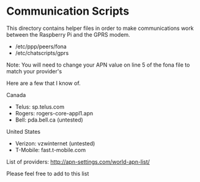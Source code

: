 # Communication Scripts

This directory contains helper files in order to make communications work between the Raspberry Pi and the GPRS modem.

* /etc/ppp/peers/fona
* /etc/chatscripts/gprs

Note: You will need to change your APN value on line 5 of the fona file to match your provider's

Here are a few that I know of.

Canada
* Telus: sp.telus.com
* Rogers: rogers-core-appl1.apn
* Bell: pda.bell.ca (untested)

United States
* Verizon: vzwinternet (untested)
* T-Mobile: fast.t-mobile.com

List of providers:
http://apn-settings.com/world-apn-list/

Please feel free to add to this list
